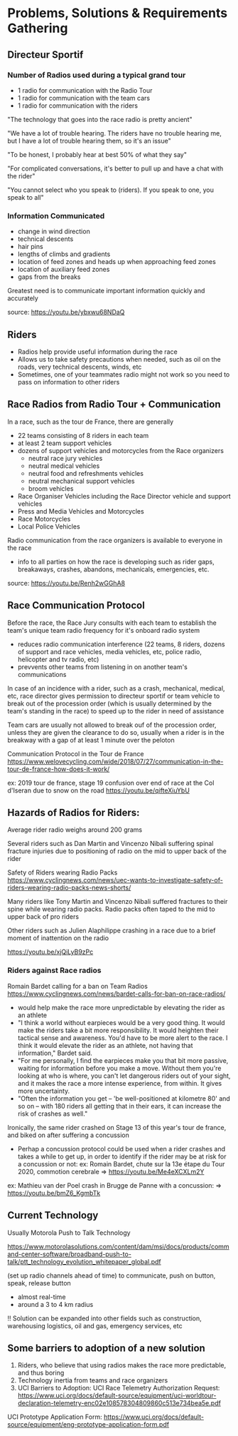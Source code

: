 # Problems, Solutions & Requirements Gathering

## Directeur Sportif
### Number of Radios used during a typical grand tour
- 1 radio for communication with the Radio Tour
- 1 radio for communication with the team cars
- 1 radio for communication with the riders

"The technology that goes into the race radio is pretty ancient"

"We have a lot of trouble hearing. The riders have no trouble hearing me, but I have a lot of trouble hearing them, so it's an issue"

"To be honest, I probably hear at best 50% of what they say"

"For complicated conversations, it's better to pull up and have a chat with the rider"

"You cannot select who you speak to (riders). If you speak to one, you speak to all"

### Information Communicated
- change in wind direction
- technical descents
- hair pins
- lengths of climbs and gradients
- location of feed zones and heads up when approaching feed zones
- location of auxiliary feed zones
- gaps from the breaks

Greatest need is to communicate important information quickly and accurately

source: https://youtu.be/ybxwu68NDaQ


## Riders
- Radios help provide useful information during the race
- Allows us to take safety precautions when needed, such as oil on the roads, very technical descents, winds, etc
- Sometimes, one of your teammates radio might not work so you need to pass on information to other riders


## Race Radios from Radio Tour + Communication
In a race, such as the tour de France, there are generally
- 22 teams consisting of 8 riders in each team
- at least 2 team support vehicles
- dozens of support vehicles and motorcycles from the Race organizers
	- neutral race jury vehicles
	- neutral medical vehicles
	- neutral food and refreshments vehicles
	- neutral mechanical support vehicles
	- broom vehicles
- Race Organiser Vehicles including the Race Director vehicle and support vehicles
- Press and Media Vehicles and Motorcycles
- Race Motorcycles
- Local Police Vehicles

Radio communication from the race organizers is available to everyone in the race
- info to all parties on how the race is developing such as rider gaps, breakaways, crashes, abandons, mechanicals, emergencies, etc.

source: https://youtu.be/Renh2wGGhA8

## Race Communication Protocol
Before the race, the Race Jury consults with each team to establish the team's unique team radio frequency for it's onboard radio system
- reduces radio communication interference (22 teams, 8 riders, dozens of support and race vehicles, media vehicles, etc, police radio, helicopter and tv radio, etc)
- prevvents other teams from listening in on another team's communications

In case of an incidence with a rider, such as a crash, mechanical, medical, etc, race director gives permission to directeur sportif or team vehicle to break out of the procession order (which is usually determined by the team's standing in the race) to speed up to the rider in need of assistance

Team cars are usually not allowed to break ouf of the procession order, unless they are given the clearance to do so, usually when a rider is in the breakway with a gap of at least 1 minute over the peloton

Communication Protocol in the Tour de France
https://www.welovecycling.com/wide/2018/07/27/communication-in-the-tour-de-france-how-does-it-work/

ex: 2019 tour de france, stage 19 confusion over end of race at the Col d'Iseran due to snow on the road
https://youtu.be/qifteXiuYbU


## Hazards of Radios for Riders:
Average rider radio weighs around 200 grams

Several riders such as Dan Martin and Vincenzo Nibali suffering spinal fracture injuries due to positioning of radio on the mid to upper back of the rider

Safety of Riders wearing Radio Packs
https://www.cyclingnews.com/news/uec-wants-to-investigate-safety-of-riders-wearing-radio-packs-news-shorts/

Many riders like Tony Martin and Vincenzo Nibali suffered fractures to their spine while wearing radio packs.
Radio packs often taped to the mid to upper back of pro riders

Other riders such as Julien Alaphilippe crashing in a race due to a brief moment of inattention on the radio

https://youtu.be/xjQiLyB9zPc


### Riders against Race radios
Romain Bardet calling for a ban on Team Radios
https://www.cyclingnews.com/news/bardet-calls-for-ban-on-race-radios/
- would help make the race more unpredictable by elevating the rider as an athlete
- "I think a world without earpieces would be a very good thing. It would make the riders take a bit more responsibility. It would heighten their tactical sense and awareness. You'd have to be more alert to the race. I think it would elevate the rider as an athlete, not having that information," Bardet said.
- "For me personally, I find the earpieces make you that bit more passive, waiting for information before you make a move. Without them you're looking at who is where, you can't let dangerous riders out of your sight, and it makes the race a more intense experience, from within. It gives more uncertainty.
- "Often the information you get – 'be well-positioned at kilometre 80' and so on – with 180 riders all getting that in their ears, it can increase the risk of crashes as well."

Ironically, the same rider crashed on Stage 13 of this year's tour de france, and biked on after suffering a concussion
- Perhap a concussion protocol could be used when a rider crashes and takes a while to get up, in order to identify if the rider may be at risk for a concussion or not:
ex: Romain Bardet, chute sur la 13e étape du Tour 2020, commotion cerebrale => https://youtu.be/Me4eXCXLm2Y

ex: Mathieu van der Poel crash in Brugge de Panne with a concussion: => https://youtu.be/bmZ6_KgmbTk


## Current Technology
Usually Motorola Push to Talk Technology

https://www.motorolasolutions.com/content/dam/msi/docs/products/command-center-software/broadband-push-to-talk/ptt_technology_evolution_whitepaper_global.pdf

(set up radio channels ahead of time)
to communicate, push on button, speak, release button
- almost real-time
- around a 3 to 4 km radius


!! Solution can be expanded into other fields such as construction, warehousing logistics, oil and gas, emergency services, etc

## Some barriers to adoption of a new solution
1. Riders, who believe that using radios makes the race more predictable, and thus boring
2. Technology inertia from teams and race organizers
3. UCI
Barriers to Adoption:
UCI Race Telemetry Authorization Request:
https://www.uci.org/docs/default-source/equipment/uci-worldtour-declaration-telemetry-enc02e108578304809860c513e734bea5e.pdf

UCI Prototype Application Form:
https://www.uci.org/docs/default-source/equipment/eng-prototype-application-form.pdf




